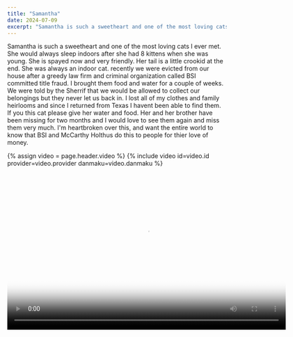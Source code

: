 ```yaml
---
title: "Samantha"
date: 2024-07-09
excerpt: "Samantha is such a sweetheart and one of the most loving cats I ever met.  She would always sleep indoors after she had 8 kittens when she was young. She is spayed now and very friendly. Her tail is a little crookid at the end. She was always an indoor cat. recently we were evicted from our house after a greedy law firm and criminal organization called BSI committed title fraud. I brought them food and water for a couple of weeks. We were told by the Sherrif that we would be allowed to collect our belongings but they never let us back in. I lost all of my clothes and family heirlooms and since I returned from Texas I havent been able to find them. If you this cat please give her water and food. Her and her brother have been missing for two months and I would love to know if you see either one of them"
---
```


Samantha is such a sweetheart and one of the most loving cats I ever met.  She would always sleep indoors after she had 8 kittens when she was young. She is spayed now and very friendly. Her tail is a little crookid at the end. She was always an indoor cat. recently we were evicted from our house after a greedy law firm and criminal organization called BSI committed title fraud. I brought them food and water for a couple of weeks. We were told by the Sherrif that we would be allowed to collect our belongings but they never let us back in. I lost all of my clothes and family heirlooms and since I returned from Texas I havent been able to find them. If you this cat please give her water and food. Her and her brother have been missing for two months and I would love to see them again and miss them very much.  I'm heartbroken over this, and want the entire world to know that BSI and McCarthy Holthus do this to people for thier love of money.

{% assign video = page.header.video %}
{% include video id=video.id provider=video.provider danmaku=video.danmaku %}

<video width="640" height="360" controls autoplay loop poster="{{ site.baseurl }}/assets/images/poster-image.jpg">
  <source src="{{ site.baseurl }}/assets/Samantha.m4v" type="video/mp4">
  Your browser does not support the video tag.
</video>